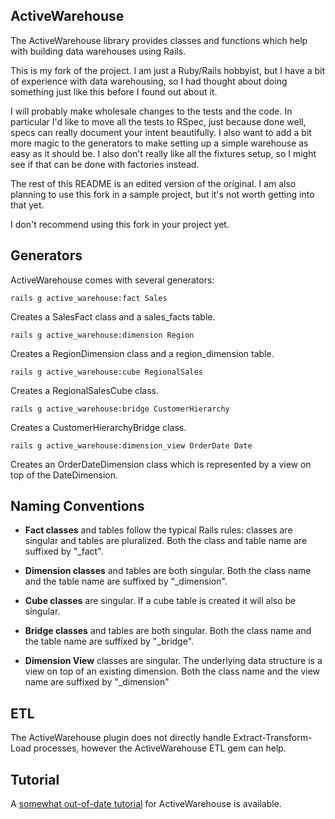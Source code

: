 ## ActiveWarehouse

The ActiveWarehouse library provides classes and functions which help with
building data warehouses using Rails. 

This is my fork of the project. I am just a Ruby/Rails hobbyist, but I have a bit of experience with data warehousing, so I had thought about doing something just like this before I found out about it.

I will probably make wholesale changes to the tests and the code. In particular I'd like to move all the tests to RSpec, just because done well, specs can really document your intent beautifully. I also want to add a bit more magic to the generators to make setting up a simple warehouse as easy as it should be. I also don't really like all the fixtures setup, so I might see if that can be done with factories instead.

The rest of this README is an edited version of the original. I am also planning to use this fork in a sample project, but it's not worth getting into that yet.
  
I don't recommend using this fork in your project yet.

## Generators

ActiveWarehouse comes with several generators:

```
rails g active_warehouse:fact Sales
``` 

Creates a SalesFact class and a sales_facts table.
 
```
rails g active_warehouse:dimension Region
```

Creates a RegionDimension class and a region_dimension table.
 
```
rails g active_warehouse:cube RegionalSales
``` 

Creates a RegionalSalesCube class.
   
```
rails g active_warehouse:bridge CustomerHierarchy
```

Creates a CustomerHierarchyBridge class.
   
```
rails g active_warehouse:dimension_view OrderDate Date
```
  
Creates an OrderDateDimension class which is represented by a view on top of the DateDimension.
   
## Naming Conventions

* **Fact classes** and tables follow the typical Rails rules: classes are singular and tables are pluralized. Both the class and table name are suffixed by "_fact".

* **Dimension classes** and tables are both singular. Both the class name and the table name are suffixed by "_dimension".

* **Cube classes** are singular. If a cube table is created it will also be singular.

* **Bridge classes** and tables are both singular. Both the class name and the table name are suffixed by "_bridge".

* **Dimension View** classes are singular. The underlying data structure is a view on top of an existing dimension. Both the class name and the view name are suffixed by "_dimension"
  
## ETL

The ActiveWarehouse plugin does not directly handle Extract-Transform-Load
processes, however the ActiveWarehouse ETL gem can help.

## Tutorial

A [somewhat out-of-date tutorial](http://web.archive.org/web/20070722230250/http://anthonyeden.com/2006/12/20/activewarehouse-example-with-rails-svn-logs) for ActiveWarehouse is available.
